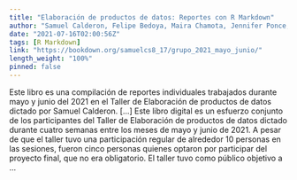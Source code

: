 ```yaml
---
title: "Elaboración de productos de datos: Reportes con R Markdown"
author: "Samuel Calderon, Felipe Bedoya, Maira Chamota, Jennifer Ponce, Nelly Reyes, Almendra Rodriguez"
date: "2021-07-16T02:00:56Z"
tags: [R Markdown]
link: "https://bookdown.org/samuelcs8_17/grupo_2021_mayo_junio/"
length_weight: "100%"
pinned: false
---
```


Este libro es una compilación de reportes individuales trabajados durante mayo y junio del 2021 en el Taller de Elaboración de productos de datos dictado por Samuel Calderon. [...] Este libro digital es un esfuerzo conjunto de los participantes del Taller de Elaboración de productos de datos dictado durante cuatro semanas entre los meses de mayo y junio de 2021. A pesar de que el taller tuvo una participación regular de alrededor 10 personas en las sesiones, fueron cinco personas quienes optaron por participar del proyecto final, que no era obligatorio. El taller tuvo como público objetivo a ...
